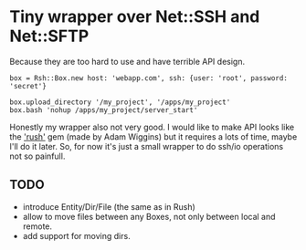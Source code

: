 # Tiny wrapper over Net::SSH and Net::SFTP

Because they are too hard to use and have terrible API design.

    box = Rsh::Box.new host: 'webapp.com', ssh: {user: 'root', password: 'secret'}

    box.upload_directory '/my_project', '/apps/my_project'
    box.bash 'nohup /apps/my_project/server_start'
  
Honestly my wrapper also not very good. I would like to make API looks like the ['rush'][rush] gem (made by Adam Wiggins)
but it requires a lots of time, maybe I'll do it later.
So, for now it's just a small wrapper to do ssh/io operations not so painfull.

## TODO

- introduce Entity/Dir/File (the same as in Rush)
- allow to move files between any Boxes, not only between local and remote.
- add support for moving dirs.


[rush]: http://github.com/adamwiggins/rush